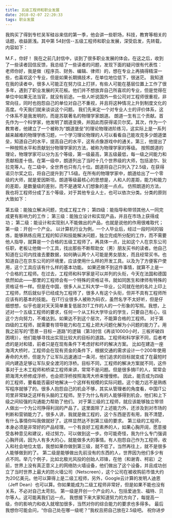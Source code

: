 ```yaml
---
title: 五级工程师和职业发展
date: 2018-02-07 22:20:33
tags: 职业发展
---
```

我购买了得到专栏吴军硅谷来信的第一季，他会讲一些职场，科技，教育等相关的话题，收益匪浅。其中第
54封信--五级工程师和职业发展，深受启发，先转载，内容如下：

M.F.，你好！
我在之前几封信中，谈到了很多职业发展的体会。在这之后，收到了一些读者回信反馈，我总结了一些读者的问题，发现下面的疑问很有代表性：
老师你好，我是做（程序员、财务、编辑、律师）的，想在专业上再搞得精深一些，也喜欢这个专业，但是如果长期搞技术，在单位地位低下，很迷茫。
我知道在我的读者中，很多人可能正在努力往上打拼，有些人可能在基层位置上工作了很多年，遇到了职业发展的天花板。他们并不想放弃自己所喜欢的专业，但是觉得在单位中如果无法当官，就没有前途。一些人听说国外一些公司对工程师很重视，非常向往，同时也抱怨自己的单位对自己不重视，并且将这种情况上升到制度文化的高度。今天我们就来谈谈这个问题。
我们先来定一个对专业人士的评价体系，这个体系不是我发明的，而是苏联著名的物理学家朗道。
朗道一生有三个贡献。首先作为一个科学家，他发明了朗道变换，并因此而获得诺贝尔奖。其次，作为一个教育者，他建立了一个被称为“朗道堡垒”的理论物理进阶练习，这实际上是一系列越来越难的物理学练习题，一个学习理论物理的人可以看看自己能攻克多少朗道堡垒，知道自己的水平，提高自己的水平，这有点像游戏中的通关。第三，他提出了一种按照水平和贡献划分物理学家的方法，被称为物理学家的等级。
按照朗道的理论，物理学家可以分为五个等级，第一级最高，第五级最低，每一级之间能力和贡献相差十倍。在第一级中，朗道列出了当时十几个世界级的大师，包括波尔、狄拉克等人。在二级中，全世界也只有几十位。朗道将自己只列入了2.5级，在获得诺贝尔奖之后，将自己提升到了1.5级。在所有的物理学家中，朗道给出了一个零级的大师，就是爱因斯坦。朗道等级最核心的思想是，人和人的差距，能力和能力的差距，是数量级的差别，而不是通常人们想象的差一点点。
仿照朗道的方法，我也将工程师分成了五个等级，对于其他专业人士，也可以依次分类。分类的原则大致如下：

第五级：能独立解决问题，完成工程工作；
第四级：能指导和带领其他人一同完成更有影响力的工作；
第三级：能独立设计和实现产品，并且在市场上获得成功；
第二级：能设计和实现别人不能做出的产品，也就是说他的作用很难取代；
第一级：开创一个产业。
以计算机行业为例，一个人毕业后，经过一段时间的锻炼，能够熟练应用工程的知识和技能解决问题，独立完成所分配的工作，而不需要他人指导，就算是一个合格的五级工程师了。再具体一点，比如这个人在京东公司任职，老板让他做一个工具，找出那些不断帮助女（男）朋友买书的读者。他自己知道在公司内找谁去要数据，如何确认两个人可能是男女朋友，而且经常买书。也知道自己在京东公司的环境里，应该使用什么样的开发工具。以及为了方便客户使用，这个工具应该有什么样的基本功能。
如果还做不到这件事情，就算不上是一个合格的工程师。在过去，工程师和科学家是可以并列的头衔，今天在法国和德国依然如此——那里的工程师会有一个特殊的资格证书，就如同医生和律师有特殊的资格证书一样。但是在中国，很多人从工科大学一毕业，公司就在他的名片上印上工程师，然后就似乎已经成为工程师了，很多人有这个头衔，但并不具有工程师所应该有的基本的技能。
在IT行业很多人被称为码农，虽然名字不太好听，但是仔细想想，似乎也是对天天简单重复低层次IT工作的人的一个形象的写照。我想，上述对一个五级工程师的要求，任何一个从工科大学毕业的学生，只要自己有心，往这个方向努力，不难达到。如果达不到这个层次，不能算合格的工程师。
对于第四级的工程师，就需要有领导能力和在工程上把大问题化解为小问题的能力了。用我之前写的“愿景－目标－道路”的逻辑（第3封信《再谈10000小时，三板斧破四困境》），他们能够寻找出实现比较大的目标的道路。工程师和科学家不同，后者考虑的是对和错，前者只是在现有条件下考虑好和坏的解决方案。
比如在建造一座海湾大桥时，工程师会在现有资金的条件下，根据交通的需求设计一个200年使用寿命的大桥，但是为了让军队迅速通过一条河，他们追求的目标就变成了在最短时间内建造足够让军队安全渡河的浮桥。目标不同，工程师的解决方案就不同，这件事对于土木工程师和桥梁工程师来讲，常常不是问题。但是很多搞IT的人，常常会把海湾大桥修成浮桥，也会把浮桥按照海湾大桥来慢慢修。
因此，能否成为四级的工程师，要看能否最好地解决一个这样有规模的实际问题。这个能力远不是熟练写程序就够了的。很多人抱怨自己的机会不够，其实从管理者的角度看，中国IT公司里非常缺乏这样有头脑的工程师。至于为什么有的人能够得到机会，他们和上下级之间较强的沟通能力帮助了他们。
对于第三级的工程师，就应该能够独立带领人做出一个为公司挣得利润的产品了。这里面除了上述能力外，还涉及到对市场的判断和营销能力了。很多人讲，我就是做工程的，这个东西是否有用，我不清楚，有什么事情你叫我做就好了。这样显然达不到第三级的要求。
第三级的工程师，本身必须是非常好的产品经理。一个有良好工程素养的人，如果心胸开阔，愿意接受各种意见和建议，经过努力，可以做到这一步。你可能奇怪，我为什么专门强调心胸开阔，因为人有多大的心，就能做多大的事情。有人抱怨自己作为工程师，收入和社会地位太低，我想如果你做到第三级，就不低了。当然再往上，就不是很多人能够做到的了。
第二级是能够做出先前没有的东西的人，世界因为他们多少有点不同。举几个例子，比如北极光风投的创始人邓锋，在他（和谢青、柯岩）之前，世界上没有真正意义上的网络防火墙设备，他们做出了这个设备，并且成功创立了当时世界上最大的防火墙公司（Netscreen），这个公司在被收购前市值大约为20亿美元。他可以算得上是二级工程师，另外，Google云计算的发明人迪恩（Jeff Dean）也可以算。你如果能成为二级工程师非常好，但是如果不能也没有关系，不必对自己太苛刻。
第一级是开创一个产业的人，包括爱迪生、福特、贝尔等人。这可能离我们远一点。
我想接下来大家知道努力的方向了，每提高一级，你的影响力和收入就增加很多，当然对你的综合能力的要求也多得多。
最后我想你可能会问，“你自己处在哪一级呢？”我权且把自己放在2.5级吧。
祝你进步